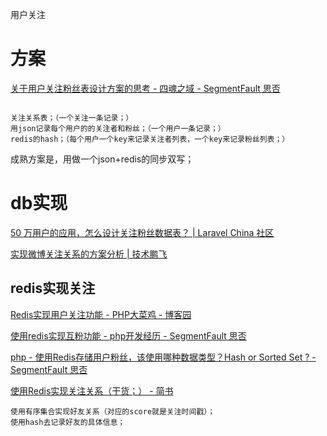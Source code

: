 用户关注

# 方案


[关于用户关注粉丝表设计方案的思考 - 四魂之域 - SegmentFault 思否](https://segmentfault.com/a/1190000012639665)


```

关注关系表；（一个关注一条记录；）
用json记录每个用户的的关注者和粉丝；（一个用户一条记录；）
redis的hash；（每个用户一个key来记录关注者列表，一个key来记录粉丝列表；）

```

成熟方案是，用做一个json+redis的同步双写；



# db实现





[50 万用户的应用，怎么设计关注粉丝数据表？ | Laravel China 社区](https://learnku.com/laravel/t/31872)

[实现微博关注关系的方案分析 | 技术鹏飞](https://www.itlipeng.cn/2017/04/06/%E5%AE%9E%E7%8E%B0%E5%BE%AE%E5%8D%9A%E5%85%B3%E6%B3%A8%E5%85%B3%E7%B3%BB%E7%9A%84%E6%96%B9%E6%A1%88%E5%88%86%E6%9E%90/)





## redis实现关注

[Redis实现用户关注功能 - PHP大菜鸡 - 博客园](https://www.cnblogs.com/caiji/p/8395185.html)



[使用redis实现互粉功能 - php开发经历 - SegmentFault 思否](https://segmentfault.com/a/1190000008145959)


[php - 使用Redis存储用户粉丝，该使用哪种数据类型？Hash or Sorted Set ? - SegmentFault 思否](https://segmentfault.com/q/1010000008547001)

[使用Redis实现关注关系（干货；） - 简书](https://www.jianshu.com/p/7b70860d33bf)



```
使用有序集合实现好友关系（对应的score就是关注时间戳）；
使用hash去记录好友的具体信息；
```


